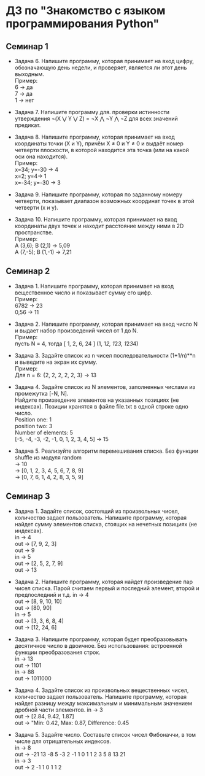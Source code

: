 # ДЗ по "Знакомство с языком программирования Python"
## Семинар 1
- Задача 6. Напишите программу, которая принимает на вход цифру, обозначающую день недели, и проверяет, является ли этот день выходным.  
Пример:  
6 -> да  
7 -> да  
1 -> нет  

- Задача 7. Напишите программу для. проверки истинности утверждения ¬(X ⋁ Y ⋁ Z) = ¬X ⋀ ¬Y ⋀ ¬Z для всех значений предикат.  

- Задача 8. Напишите программу, которая принимает на вход координаты точки (X и Y), причём X ≠ 0 и Y ≠ 0 и выдаёт номер четверти плоскости, в которой находится эта точка (или на какой оси она находится).  
Пример:  
x=34; y=-30 -> 4  
x=2; y=4-> 1  
x=-34; y=-30 -> 3  

- Задача 9. Напишите программу, которая по заданному номеру четверти, показывает диапазон возможных координат точек в этой четверти (x и y).  

- Задача 10. Напишите программу, которая принимает на вход координаты двух точек и находит расстояние между ними в 2D пространстве.  
Пример:  
A (3,6); B (2,1) -> 5,09  
A (7,-5); B (1,-1) -> 7,21  


## Семинар 2
- Задача 1. Напишите программу, которая принимает на вход вещественное число и показывает сумму его цифр.  
Пример:  
6782 -> 23  
0,56 -> 11  

- Задача 2. Напишите программу, которая принимает на вход число N и выдает набор произведений чисел от 1 до N.  
Пример:  
пусть N = 4, тогда [ 1, 2, 6, 24 ] (1, 1*2, 1*2*3, 1*2*3*4)  
  

- Задача 3. Задайте список из n чисел последовательности (1+1/n)**n и выведите на экран их сумму.  
Пример:  
Для n = 6: {2, 2, 2, 2, 2, 3} -> 13  

- Задача 4. Задайте список из N элементов, заполненных числами из промежутка [-N, N].  
Найдите произведение элементов на указанных позициях (не индексах). Позиции хранятся в файле file.txt в одной строке одно число.  
Position one: 1  
position two: 3  
Number of elements: 5  
[-5, -4, -3, -2, -1, 0, 1, 2, 3, 4, 5] -> 15  
 
- Задача 5. Реализуйте алгоритм перемешивания списка. Без функции shuffle из модуля random  
 -> 10  
 -> [0, 1, 2, 3, 4, 5, 6, 7, 8, 9]  
 -> [0, 7, 6, 1, 4, 2, 8, 3, 5, 9]  

 ## Семинар 3

- Задача 1. Задайте список, состоящий из произвольных чисел, количество задает пользователь. Напишите программу, которая найдет сумму элементов списка, стоящих на нечетных позициях (не индексах).  
in -> 4  
out -> [7, 9, 2, 3]  
out -> 9  
in -> 5  
out -> [2, 5, 2, 7, 9]  
out -> 13   

- Задача 2. Напишите программу, которая найдет произведение пар чисел списка. Парой считаем первый и последний элемент, второй и предпоследний и т.д. 
in -> 4  
out -> [8, 9, 10, 10]  
out -> [80, 90]  
in -> 5  
out -> [3, 3, 6, 8, 4]  
out -> [12, 24, 6]  

- Задача 3. Напишите программу, которая будет преобразовывать десятичное число в двоичное. Без использования: встроенной функции преобразования строк.  
in -> 13  
out -> 1101  
in -> 88  
out -> 1011000  

- Задача 4. Задайте список из произвольных вещественных чисел, количество задает пользователь. Напишите программу, которая найдет разницу между максимальным и минимальным значением дробной части элементов.
in -> 3  
out -> [2.84, 9.42, 1.87]  
out -> "Min: 0.42, Max: 0.87, Difference: 0.45  
 
- Задача 5. Задайте число. Составьте список чисел Фибоначчи, в том числе для отрицательных индексов.   
in -> 8  
out -> -21 13 -8 5 -3 2 -1 1 0 1 1 2 3 5 8 13 21  
in -> 3  
out -> 2 -1 1 0 1 1 2   